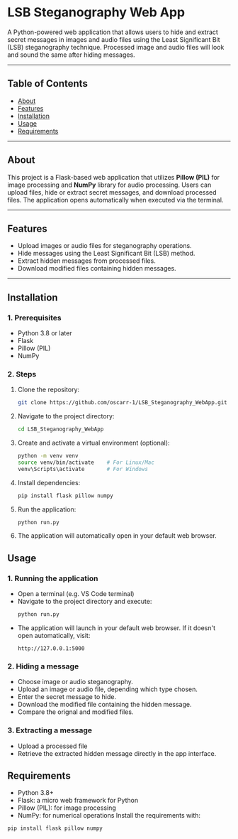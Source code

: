 # **LSB Steganography Web App**

A Python-powered web application that allows users to hide and extract secret messages in images and audio files using the Least Significant Bit (LSB) steganography technique. Processed image and audio files will look and sound the same after hiding messages.

---

## **Table of Contents**
- [About](#about)
- [Features](#features)
- [Installation](#installation)
- [Usage](#usage)
- [Requirements](#requirements)

---

## **About**

This project is a Flask-based web application that utilizes **Pillow (PIL)** for image processing and **NumPy** library for audio processing. Users can upload files, hide or extract secret messages, and download processed files. The application opens automatically when executed via the terminal.

---

## **Features**

- Upload images or audio files for steganography operations.
- Hide messages using the Least Significant Bit (LSB) method.
- Extract hidden messages from processed files.
- Download modified files containing hidden messages.

---

## **Installation**

### **1. Prerequisites**
- Python 3.8 or later
- Flask
- Pillow (PIL)
- NumPy

### **2. Steps**
1. Clone the repository:
   ```bash
   git clone https://github.com/oscarr-1/LSB_Steganography_WebApp.git
2. Navigate to the project directory:
   ```bash
   cd LSB_Steganography_WebApp
3. Create and activate a virtual environment (optional):
   ```bash
   python -m venv venv
   source venv/bin/activate    # For Linux/Mac
   venv\Scripts\activate       # For Windows
4. Install dependencies:
   ```bash
   pip install flask pillow numpy
5. Run the application:
   ```bash
   python run.py
6. The application will automatically open in your default web browser.

## **Usage**
### 1. Running the application
   - Open a terminal (e.g. VS Code terminal)
   - Navigate to the project directory and execute:
     ```bash
     python run.py
   - The application will launch in your default web browser. If it doesn't open automatically, visit:
     ```arduino
     http://127.0.0.1:5000
### 2. Hiding a message
   - Choose image or audio steganography.
   - Upload an image or audio file, depending which type chosen.
   - Enter the secret message to hide.
   - Download the modified file containing the hidden message.
   - Compare the orignal and modified files.
### 3. Extracting a message
   - Upload a processed file
   - Retrieve the extracted hidden message directly in the app interface.

## **Requirements**
- Python 3.8+
- Flask: a micro web framework for Python
- Pillow (PIL): for image processing
- NumPy: for numerical operations
Install the requirements with:
```bash
pip install flask pillow numpy
